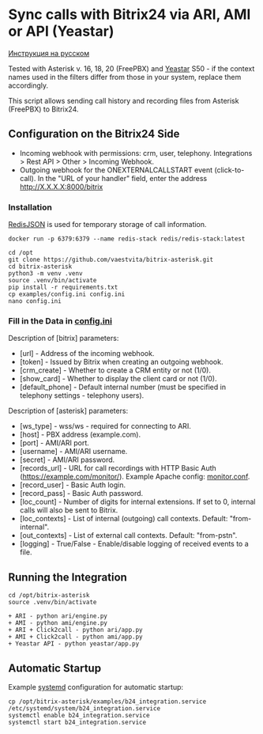 # Sync calls with Bitrix24 via ARI, AMI or API (Yeastar)

[Инструкция на русском](README.ru.md)

Tested with Asterisk v. 16, 18, 20 (FreePBX) and [Yeastar](/yeastar/) S50 - if the context names used in the filters differ from those in your system, replace them accordingly.

This script allows sending call history and recording files from Asterisk (FreePBX) to Bitrix24.

## Configuration on the Bitrix24 Side
+ Incoming webhook with permissions: crm, user, telephony. Integrations > Rest API > Other > Incoming Webhook.
+ Outgoing webhook for the ONEXTERNALCALLSTART event (click-to-call). In the "URL of your handler" field, enter the address
 http://X.X.X.X:8000/bitrix

### Installation

[RedisJSON](https://github.com/RedisJSON/RedisJSON) is used for temporary storage of call information.

```
docker run -p 6379:6379 --name redis-stack redis/redis-stack:latest
```

```
cd /opt
git clone https://github.com/vaestvita/bitrix-asterisk.git
cd bitrix-asterisk
python3 -m venv .venv
source .venv/bin/activate
pip install -r requirements.txt
cp examples/config.ini config.ini
nano config.ini
```

### Fill in the Data in [config.ini](examples/config.ini)

Description of [bitrix] parameters:
+ [url] - Address of the incoming webhook.
+ [token] - Issued by Bitrix when creating an outgoing webhook.
+ [crm_create] - Whether to create a CRM entity or not (1/0).
+ [show_card] - Whether to display the client card or not (1/0).
+ [default_phone] - Default internal number (must be specified in telephony settings - telephony users).

Description of [asterisk] parameters:
+ [ws_type] - wss/ws - required for connecting to ARI.
+ [host] - PBX address (example.com).
+ [port] - AMI/ARI port.
+ [username] - AMI/ARI username.
+ [secret] - AMI/ARI password.
+ [records_url] - URL for call recordings with HTTP Basic Auth (https://example.com/monitor/). Example Apache config: [monitor.conf](examples/monitor.conf).
+ [record_user] - Basic Auth login.
+ [record_pass] - Basic Auth password.
+ [loc_count] - Number of digits for internal extensions. If set to 0, internal calls will also be sent to Bitrix.
+ [loc_contexts] - List of internal (outgoing) call contexts. Default: "from-internal".
+ [out_contexts] - List of external call contexts. Default: "from-pstn".
+ [logging] - True/False - Enable/disable logging of received events to a file.

## Running the Integration

```
cd /opt/bitrix-asterisk
source .venv/bin/activate

+ ARI - python ari/engine.py
+ AMI - python ami/engine.py
+ ARI + Click2call - python ari/app.py
+ AMI + Click2call - python ami/app.py
+ Yeastar API - python yeastar/app.py

```


## Automatic Startup
Example [systemd](/examples/b24_integration.service) configuration for automatic startup:

```
cp /opt/bitrix-asterisk/examples/b24_integration.service /etc/systemd/system/b24_integration.service
systemctl enable b24_integration.service
systemctl start b24_integration.service
```
